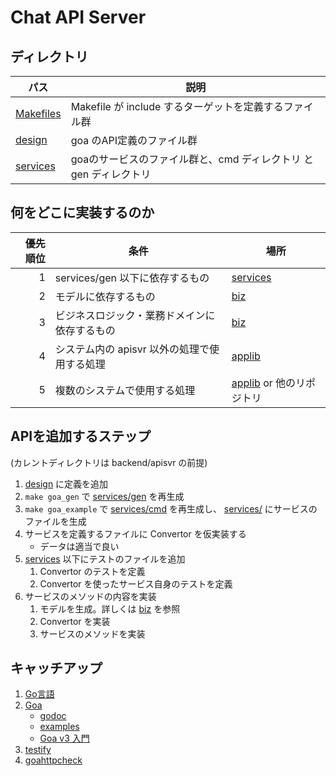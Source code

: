 # Chat API Server

## ディレクトリ

パス     | 説明
--------|------------------
[Makefiles](./Makefiles/) | Makefile が include するターゲットを定義するファイル群
[design](./design)  | goa のAPI定義のファイル群
[services](./services/) | goaのサービスのファイル群と、cmd ディレクトリ と gen ディレクトリ


## 何をどこに実装するのか

優先順位 | 条件  | 場所
------:|---------|--------------
1 | services/gen 以下に依存するもの | [services](./services/)
2 | モデルに依存するもの | [biz](../biz/)
3 | ビジネスロジック・業務ドメインに依存するもの | [biz](../biz/)
4 | システム内の apisvr 以外の処理で使用する処理 | [applib](../applib/)
5 | 複数のシステムで使用する処理 | [applib](../applib) or 他のリポジトリ

## APIを追加するステップ

(カレントディレクトリは backend/apisvr の前提)

1. [design](./design/) に定義を追加
2. `make goa_gen` で [services/gen](./services/gen) を再生成
3. `make goa_example` で [services/cmd](./services/cmd/) を再生成し、 [services/](./services/) にサービスのファイルを生成
4. サービスを定義するファイルに Convertor を仮実装する
    - データは適当で良い
5. [services](./services/) 以下にテストのファイルを追加
    1. Convertor のテストを定義
    2. Convertor を使ったサービス自身のテストを定義
6. サービスのメソッドの内容を実装
    1. モデルを生成。詳しくは [biz](../biz/) を参照
    2. Convertor を実装
    3. サービスのメソッドを実装

## キャッチアップ

1. [Go言語](https://go.dev/)
2. [Goa](https://goa.design/)
    - [godoc](https://pkg.go.dev/goa.design/goa/v3)
    - [examples](https://github.com/goadesign/examples)
    - [Goa v3 入門](https://zenn.dev/ikawaha/books/goa-design-v3)
3. [testify](https://github.com/stretchr/testify)
4. [goahttpcheck](https://github.com/ikawaha/goahttpcheck)
